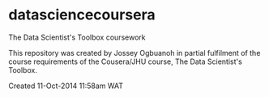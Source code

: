 datasciencecoursera
===================

The Data Scientist's Toolbox coursework

This repository was created by Jossey Ogbuanoh in partial fulfilment of the course requirements of the Cousera/JHU course, The Data Scientist's Toolbox.

Created 11-Oct-2014 11:58am WAT

